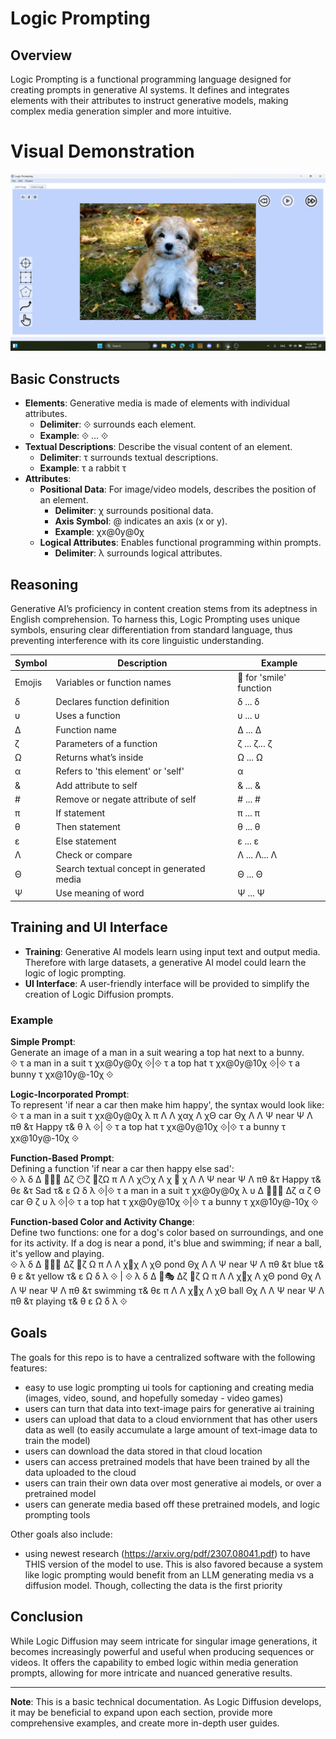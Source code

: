 # Logic Prompting

## Overview 

Logic Prompting is a functional programming language designed for creating prompts in generative AI systems. It defines and integrates elements with their attributes to instruct generative models, making complex media generation simpler and more intuitive.

# Visual Demonstration
![Logic Prompting Alpha Usage](LogicPromptingAlphaUsage.gif)

## Basic Constructs 

- **Elements**: Generative media is made of elements with individual attributes.
  - **Delimiter**: ⟐ surrounds each element.
  - **Example**: ⟐ ... ⟐
- **Textual Descriptions**: Describe the visual content of an element.
  - **Delimiter**: τ surrounds textual descriptions.
  - **Example**: τ a rabbit τ
- **Attributes**:
  - **Positional Data**: For image/video models, describes the position of an element.
    - **Delimiter**: χ surrounds positional data.
    - **Axis Symbol**: @ indicates an axis (x or y).
    - **Example**: χx@0y@0χ
  - **Logical Attributes**: Enables functional programming within prompts.
    - **Delimiter**: λ surrounds logical attributes.

## Reasoning 

Generative AI’s proficiency in content creation stems from its adeptness in English comprehension. To harness this, Logic Prompting uses unique symbols, ensuring clear differentiation from standard language, thus preventing interference with its core linguistic understanding.

| Symbol | Description                          | Example                   |
|--------|--------------------------------------|---------------------------|
| Emojis | Variables or function names          | 🙂 for 'smile' function   |
| δ      | Declares function definition         | δ ... δ                   |
| υ      | Uses a function                      | υ ... υ                   |
| Δ      | Function name                        | Δ ... Δ                   |
| ζ      | Parameters of a function             | ζ ... ζ... ζ              |
| Ω      | Returns what’s inside                | Ω ... Ω                   |
| α      | Refers to 'this element' or 'self'   | α                         |
| &      | Add attribute to self                | & ... &                   |
| #      | Remove or negate attribute of self   | # ... #                   |
| π      | If statement                         | π ... π                   |
| θ      | Then statement                       | θ ... θ                   |
| ε      | Else statement                       | ε ... ε                   |
| Λ      | Check or compare                     | Λ ... Λ... Λ              |
| Θ      | Search textual concept in generated media | Θ ... Θ              |
| Ψ      | Use meaning of word                  | Ψ ... Ψ                   |

## Training and UI Interface 

- **Training**: Generative AI models learn using input text and output media. Therefore with large datasets, a generative AI model could learn the logic of logic prompting.
- **UI Interface**: A user-friendly interface will be provided to simplify the creation of Logic Diffusion prompts.

### Example 

**Simple Prompt**:  
Generate an image of a man in a suit wearing a top hat next to a bunny.  
⟐ τ a man in a suit τ χx@0y@0χ ⟐|⟐ τ a top hat τ χx@0y@10χ ⟐|⟐ τ a bunny τ χx@10y@-10χ ⟐

**Logic-Incorporated Prompt**:  
To represent 'if near a car then make him happy', the syntax would look like:  
⟐ τ a man in a suit τ χx@0y@0χ λ π Λ Λ χαχ Λ χΘ car Θχ Λ Λ Ψ near Ψ Λ πθ &τ Happy τ& θ λ ⟐| ⟐ τ a top hat τ χx@0y@10χ ⟐|⟐ τ a bunny τ χx@10y@-10χ ⟐

**Function-Based Prompt**:  
Defining a function 'if near a car then happy else sad':  
⟐ λ δ Δ 📏🚗😀 Δζ 😶ζ 🚗ζΩ π Λ Λ χ😶χ Λ χ 🚗 χ Λ Λ Ψ near Ψ Λ πθ &τ Happy τ& θε &τ Sad τ& ε Ω δ λ ⟐|⟐ τ a man in a suit τ χx@0y@0χ λ υ Δ 📏🚗😀 Δζ α ζ Θ car Θ ζ υ λ ⟐|⟐ τ a top hat τ χx@0y@10χ ⟐|⟐ τ a bunny τ χx@10y@-10χ ⟐

**Function-based Color and Activity Change**:  
Define two functions: one for a dog's color based on surroundings, and one for its activity. If a dog is near a pond, it's blue and swimming; if near a ball, it's yellow and playing.  
⟐ λ δ Δ 🌊🐶🎨 Δζ 🐶ζ Ω π Λ Λ χ🐶χ Λ χΘ pond Θχ Λ Λ Ψ near Ψ Λ πθ &τ blue τ& θ ε &τ yellow τ& ε Ω δ λ ⟐ | ⟐ λ δ Δ 🐶🎭 Δζ 🐶ζ Ω π Λ Λ χ🐶χ Λ χΘ pond Θχ Λ Λ Ψ near Ψ Λ πθ &τ swimming τ& θε π Λ Λ χ🐶χ Λ χΘ ball Θχ Λ Λ Ψ near Ψ Λ πθ &τ playing τ& θ ε Ω δ λ ⟐

## Goals

The goals for this repo is to have a centralized software with the following features:
  - easy to use logic prompting ui tools for captioning and creating media (images, video, sound, and hopefully someday - video games)
 - users can turn that data into text-image pairs for generative ai training
 - users can upload that data to a cloud enviornment that has other users data as well (to easily accumulate a large amount of text-image data to train the model)
 - users can download the data stored in that cloud location
 - users can access pretrained models that have been trained by all the data uploaded to the cloud
 - users can train their own data over most generative ai models, or over a pretrained model
 - users can generate media based off these pretrained models, and logic prompting tools
 
 Other goals also include:
 - using newest research (https://arxiv.org/pdf/2307.08041.pdf) to have THIS version of the model to use. This is also favored because a system like logic prompting would benefit from an LLM generating media vs a diffusion model. Though, collecting the data is the first priority


## Conclusion 

While Logic Diffusion may seem intricate for singular image generations, it becomes increasingly powerful and useful when producing sequences or videos. It offers the capability to embed logic within media generation prompts, allowing for more intricate and nuanced generative results.

---

**Note**: This is a basic technical documentation. As Logic Diffusion develops, it may be beneficial to expand upon each section, provide more comprehensive examples, and create more in-depth user guides.
